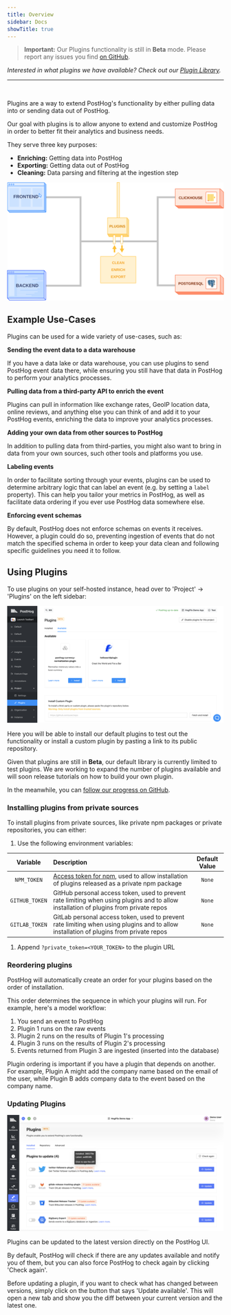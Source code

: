 ```yaml
---
title: Overview
sidebar: Docs
showTitle: true
---
```


> **Important:** Our Plugins functionality is still in **Beta** mode. Please report any issues you find [on GitHub](https://github.com/PostHog/posthog/issues). 

_Interested in what plugins we have available? Check out our [Plugin Library](/plugins)._

<hr /><br />

Plugins are a way to extend PostHog's functionality by either pulling data into or sending data out of PostHog. 

Our goal with plugins is to allow anyone to extend and customize PostHog in order to better fit their analytics and business needs. 

They serve three key purposes:

- **Enriching:** Getting data into PostHog
- **Exporting:** Getting data out of PostHog
- **Cleaning:** Data parsing and filtering at the ingestion step

![Plugins Diagram](../images/../../images/plugins-diagram.svg)

## Example Use-Cases

Plugins can be used for a wide variety of use-cases, such as:

**Sending the event data to a data warehouse**

If you have a data lake or data warehouse, you can use plugins to send PostHog event data there, while ensuring you still have that data in PostHog to perform your analytics processes.

**Pulling data from a third-party API to enrich the event**

Plugins can pull in information like exchange rates, GeoIP location data, online reviews, and anything else you can think of and add it to your PostHog events, enriching the data to improve your analytics processes.
 
**Adding your own data from other sources to PostHog**

In addition to pulling data from third-parties, you might also want to bring in data from your own sources, such other tools and platforms you use. 

**Labeling events**

In order to facilitate sorting through your events, plugins can be used to determine arbitrary logic that can label an event (e.g. by setting a `label` property). This can help you tailor your metrics in PostHog, as well as facilitate data ordering if you ever use PostHog data somewhere else.

**Enforcing event schemas**

By default, PostHog does not enforce schemas on events it receives. However, a plugin could do so, preventing ingestion of events that do not match the specified schema in order to keep your data clean and following specific guidelines you need it to follow.

## Using Plugins

To use plugins on your self-hosted instance, head over to 'Project' -> 'Plugins' on the left sidebar:

![Plugins Screenshot](../../images/blog/array/plugins.png)

Here you will be able to install our default plugins to test out the functionality or install a custom plugin by pasting a link to its public repository. 

Given that plugins are still in **Beta**, our default library is currently limited to test plugins. We are working to expand the number of plugins available and will soon release tutorials on how to build your own plugin. 

In the meanwhile, you can [follow our progress on GitHub](https://github.com/PostHog/posthog/issues/1896).

### Installing plugins from private sources

To install plugins from private sources, like private npm packages or private repositories, you can either:

1. Use the following environment variables:

| Variable                   | Description                           | Default Value         |
| :------------------------: | :------------------------------------ | :-------------------: |
| `NPM_TOKEN`| [Access token for npm](https://docs.npmjs.com/about-access-tokens), used to allow installation of plugins released as a private npm package                                 | `None`
| `GITHUB_TOKEN`| GitHub personal access token, used to prevent rate limiting when using plugins and to allow installation of plugins from private repos                      | `None`
| `GITLAB_TOKEN`| GitLab personal access token, used to prevent rate limiting when using plugins and to allow installation of plugins from private repos                      | `None`


1. Append `?private_token=<YOUR_TOKEN>` to the plugin URL

### Reordering plugins

PostHog will automatically create an order for your plugins based on the order of installation.

This order determines the sequence in which your plugins will run. For example, here's a model workflow:

1. You send an event to PostHog
2. Plugin 1 runs on the raw events
3. Plugin 2 runs on the results of Plugin 1's processing
4. Plugin 3 runs on the results of Plugin 2's processing
5. Events returned from Plugin 3 are ingested (inserted into the database)

Plugin ordering is important if you have a plugin that depends on another. For example, Plugin A might add the company name based on the email of the user, while Plugin B adds company data to the event based on the company name.
### Updating Plugins

![Plugins Update Screenshot](../../images/plugin-update.png)

Plugins can be updated to the latest version directly on the PostHog UI.

By default, PostHog will check if there are any updates available and notify you of them, but you can also force PostHog to check again by clicking 'Check again'.

Before updating a plugin, if you want to check what has changed between versions, simply click on the button that says 'Update available'. This will open a new tab and show you the diff between your current version and the latest one. 